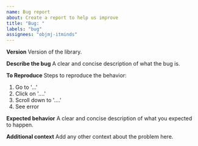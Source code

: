 ```yaml
---
name: Bug report
about: Create a report to help us improve
title: "Bug: "
labels: "bug"
assignees: "objmj-itminds"
---
```


**Version**
Version of the library.

**Describe the bug**
A clear and concise description of what the bug is.

**To Reproduce**
Steps to reproduce the behavior:

1. Go to '...'
2. Click on '....'
3. Scroll down to '....'
4. See error

**Expected behavior**
A clear and concise description of what you expected to happen.

**Additional context**
Add any other context about the problem here.
